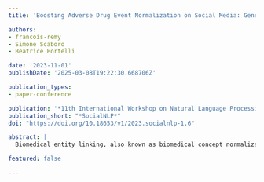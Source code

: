 ```yaml
---
title: 'Boosting Adverse Drug Event Normalization on Social Media: General-Purpose Model Initialization and Biomedical Semantic Text Similarity Benefit Zero-Shot Linking in Informal Contexts'

authors:
- francois-remy
- Simone Scaboro
- Beatrice Portelli

date: '2023-11-01'
publishDate: '2025-03-08T19:22:30.668706Z'

publication_types:
- paper-conference

publication: '*11th International Workshop on Natural Language Processing for Social Media*'
publication_short: "*SocialNLP*"
doi: "https://doi.org/10.18653/v1/2023.socialnlp-1.6"

abstract: |
  Biomedical entity linking, also known as biomedical concept normalization, has recently witnessed the rise to prominence of zero-shot contrastive models. However, the pre-training material used for these models has, until now, largely consisted of specialist biomedical content such as MIMIC-III clinical notes and PubMed papers. While the resulting in-domain models have shown promising results for many biomedical tasks, adverse drug event normalization on social media texts has so far remained challenging for them. In this paper, we propose a new approach for adverse drug event normalization on social media relying on general-purpose model initialization via BioLORD and a semantictext-similarity fine-tuning named STS. Our experimental results on several social media datasets demonstrate the effectiveness of our proposed approach, by achieving state-of-theart performance. Based on its strong performanceacross all the tested datasets, we believe this work could emerge as a turning point for the task of adverse drug event normalization on social media and has the potential to serve as a benchmark for future research in the field.

featured: false

---
```

